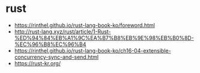 # rust

- https://rinthel.github.io/rust-lang-book-ko/foreword.html
- http://rust-lang.xyz/rust/article/1-Rust-%ED%94%84%EB%A1%9C%EA%B7%B8%EB%9E%98%EB%B0%8D-%EC%96%B8%EC%96%B4
- https://rinthel.github.io/rust-lang-book-ko/ch16-04-extensible-concurrency-sync-and-send.html
- https://rust-kr.org/
